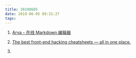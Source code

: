 ```yaml
---
title: 20190605
date: 2019-06-05 09:31:27
tags:
---
```


1. [Arya - 在线 Markdown 编辑器](https://www.jeffjade.com/2019/05/31/155-arya-markdown-online-editor/?utm_source=segmentfault.com)

2. [The best front-end hacking cheatsheets — all in one place.](https://www.strilliant.com/2017/10/26/the-best-front-end-hacking-cheatsheets-%E2%80%94-all-in-one-place/)

3. []()
